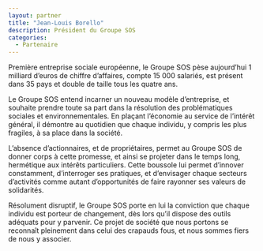 ```yaml
---
layout: partner
title: "Jean-Louis Borello"
description: Président du Groupe SOS
categories:
  - Partenaire
---
```

Première entreprise sociale européenne, le Groupe SOS pèse aujourd’hui 1 milliard d’euros de chiffre d’affaires, compte 15 000 salariés, est présent dans 35 pays et double de taille tous les quatre ans.

Le Groupe SOS entend incarner un nouveau modèle d’entreprise, et souhaite prendre toute sa part dans la résolution des problématiques sociales et environnementales. En plaçant l’économie au service de l’intérêt général, il démontre au quotidien que chaque individu, y compris les plus fragiles, à sa place dans la société. 

L’absence d’actionnaires, et de propriétaires, permet au Groupe SOS de donner corps à cette promesse, et ainsi se projeter dans le temps long, hermétique aux intérêts particuliers. Cette boussole lui permet d’innover constamment, d’interroger ses pratiques, et d’envisager chaque secteurs d’activités comme autant d’opportunités de faire rayonner ses valeurs de solidarités.

Résolument disruptif, le Groupe SOS porte en lui la conviction que chaque individu est porteur de changement, dès lors qu’il dispose des outils adéquats pour y parvenir. Ce projet de société que nous portons se reconnaît pleinement dans celui des crapauds fous, et nous sommes fiers de nous y associer.
